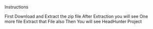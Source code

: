 Instructions

First Download and Extract the zip file
After Extraction you will see One more file Extract that File also
Then You will see HeadHunter Project 
